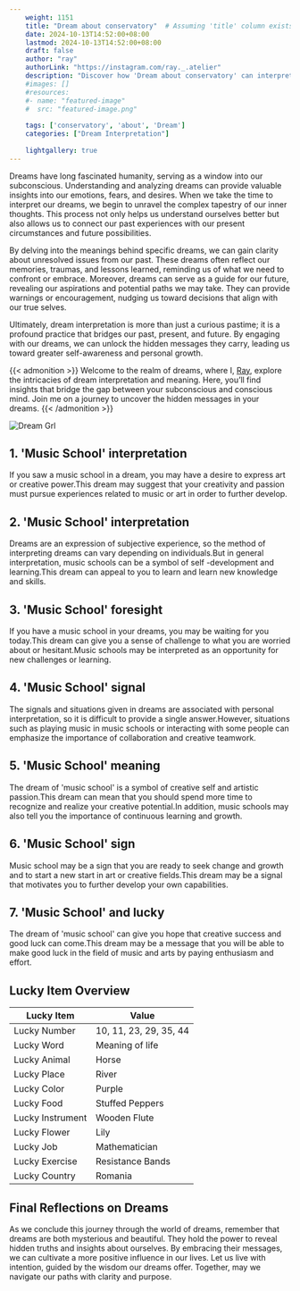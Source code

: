 ```yaml
---
    weight: 1151
    title: "Dream about conservatory"  # Assuming 'title' column exists
    date: 2024-10-13T14:52:00+08:00
    lastmod: 2024-10-13T14:52:00+08:00
    draft: false
    author: "ray"
    authorLink: "https://instagram.com/ray._.atelier"
    description: "Discover how 'Dream about conservatory' can interpret your future and uncover its significant meanings in your life."
    #images: []
    #resources:
    #- name: "featured-image"
    #  src: "featured-image.png"
    
    tags: ['conservatory', 'about', 'Dream']
    categories: ["Dream Interpretation"]
    
    lightgallery: true
---
```

    
Dreams have long fascinated humanity, serving as a window into our subconscious. Understanding and analyzing dreams can provide valuable insights into our emotions, fears, and desires. When we take the time to interpret our dreams, we begin to unravel the complex tapestry of our inner thoughts. This process not only helps us understand ourselves better but also allows us to connect our past experiences with our present circumstances and future possibilities.

By delving into the meanings behind specific dreams, we can gain clarity about unresolved issues from our past. These dreams often reflect our memories, traumas, and lessons learned, reminding us of what we need to confront or embrace. Moreover, dreams can serve as a guide for our future, revealing our aspirations and potential paths we may take. They can provide warnings or encouragement, nudging us toward decisions that align with our true selves.

Ultimately, dream interpretation is more than just a curious pastime; it is a profound practice that bridges our past, present, and future. By engaging with our dreams, we can unlock the hidden messages they carry, leading us toward greater self-awareness and personal growth.

{{< admonition >}}
Welcome to the realm of dreams, where I, [Ray](https://instagram.com/ray._.atelier), explore the intricacies of dream interpretation and meaning. Here, you’ll find insights that bridge the gap between your subconscious and conscious mind. Join me on a journey to uncover the hidden messages in your dreams.
{{< /admonition >}}

![Dream Grl](https://cdn.pixabay.com/photo/2017/11/02/03/35/gothic-2910057_1280.jpg "Dream Grl")

## 1. 'Music School' interpretation
If you saw a music school in a dream, you may have a desire to express art or creative power.This dream may suggest that your creativity and passion must pursue experiences related to music or art in order to further develop.

## 2. 'Music School' interpretation
Dreams are an expression of subjective experience, so the method of interpreting dreams can vary depending on individuals.But in general interpretation, music schools can be a symbol of self -development and learning.This dream can appeal to you to learn and learn new knowledge and skills.

## 3. 'Music School' foresight
If you have a music school in your dreams, you may be waiting for you today.This dream can give you a sense of challenge to what you are worried about or hesitant.Music schools may be interpreted as an opportunity for new challenges or learning.

## 4. 'Music School' signal
The signals and situations given in dreams are associated with personal interpretation, so it is difficult to provide a single answer.However, situations such as playing music in music schools or interacting with some people can emphasize the importance of collaboration and creative teamwork.

## 5. 'Music School' meaning
The dream of 'music school' is a symbol of creative self and artistic passion.This dream can mean that you should spend more time to recognize and realize your creative potential.In addition, music schools may also tell you the importance of continuous learning and growth.

## 6. 'Music School' sign
Music school may be a sign that you are ready to seek change and growth and to start a new start in art or creative fields.This dream may be a signal that motivates you to further develop your own capabilities.

## 7. 'Music School' and lucky
The dream of 'music school' can give you hope that creative success and good luck can come.This dream may be a message that you will be able to make good luck in the field of music and arts by paying enthusiasm and effort.

## Lucky Item Overview
| Lucky Item          | Value              |
|---------------|--------------------|
| Lucky Number        | 10, 11, 23, 29, 35, 44  |
| Lucky Word          | Meaning of life |
| Lucky Animal        | Horse |
| Lucky Place         | River     |
| Lucky Color         | Purple     |
| Lucky Food          | Stuffed Peppers      |
| Lucky Instrument    | Wooden Flute |
| Lucky Flower        | Lily    |
| Lucky Job           | Mathematician       |
| Lucky Exercise      | Resistance Bands  |
| Lucky Country       | Romania    |


##  Final Reflections on Dreams

As we conclude this journey through the world of dreams, remember that dreams are both mysterious and beautiful. They hold the power to reveal hidden truths and insights about ourselves. By embracing their messages, we can cultivate a more positive influence in our lives. Let us live with intention, guided by the wisdom our dreams offer. Together, may we navigate our paths with clarity and purpose.
